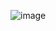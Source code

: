 ![image](https://user-images.githubusercontent.com/37586565/116007477-92b4e580-a62d-11eb-99ff-4e68f80ba417.png)
